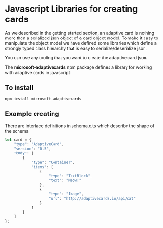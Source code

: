 
# Javascript Libraries for creating cards
As we described in the getting started section, an adaptive card is nothing more then a serialized json object of 
a card object model.  To make it easy to manipulate the object model we have defined some libraries which 
define a strongly typed class hierarchy that is easy to serialize/deserialize json.

You can use any tooling that you want to create the adaptive card json.

The **microsoft-adaptivecards** npm package defines a library  for working with adaptive cards in javascript

## To install
```
npm install microsoft-adaptivecards
```

## Example creating 
There are interface definitions in schema.d.ts which describe the shape of the schema

```typescript
let card = {
    "type": "AdaptiveCard",
    "version": "0.5",
    "body": [
        {
            "type": "Container",
            "items": [
                {
                    "type": "TextBlock",
                    "text": "Meow!"
                },
                {
                    "type": "Image",
                    "url": "http://adaptivecards.io/api/cat"
                }
            ]
        }
    ]
};
```
